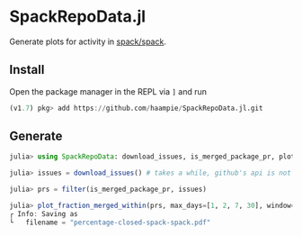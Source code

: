 # SpackRepoData.jl

Generate plots for activity in [spack/spack](https://github.com/spack/spack).

## Install

Open the package manager in the REPL via `]` and run

```julia
(v1.7) pkg> add https://github.com/haampie/SpackRepoData.jl.git
```
## Generate

```julia
julia> using SpackRepoData: download_issues, is_merged_package_pr, plot_fraction_merged_within

julia> issues = download_issues() # takes a while, github's api is not very fast.

julia> prs = filter(is_merged_package_pr, issues)

julia> plot_fraction_merged_within(prs, max_days=[1, 2, 7, 30], window=365)
┌ Info: Saving as
└   filename = "percentage-closed-spack-spack.pdf"
```
